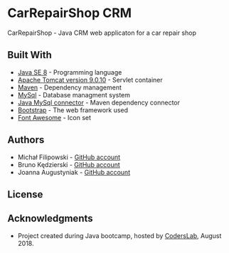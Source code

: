 # CarRepairShop CRM

CarRepairShop - Java CRM  web applicaton for a car repair shop


## Built With

* [Java SE 8](http://www.oracle.com/technetwork/java/javase/downloads/jdk8-downloads-2133151.html) - Programming language
* [Apache Tomcat version  9.0.10](http://tomcat.apache.org/) - Servlet container
* [Maven](https://maven.apache.org/) - Dependency management
* [MySql](https://www.mysql.com/) - Database managment system
* [Java MySql connector](https://mvnrepository.com/artifact/mysql/mysql-connector-java/8.0.11) - Maven dependency connector
* [Bootstrap](https://getbootstrap.com/) - The web framework used
* [Font Awesome](https://fontawesome.com/) - Icon set


## Authors
* Michał Filipowski  - [GitHub account](https://github.com/michofilip) 
* Bruno Kędzierski  - [GitHub account](https://github.com/BrunoKedzierski) 
* Joanna Augustyniak  - [GitHub account](https://github.com/JAugustyniak) 
 

## License


## Acknowledgments

* Project created during Java bootcamp, hosted by [CodersLab](https://github.com/CodersLab), August 2018.

